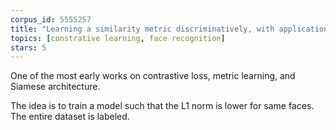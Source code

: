 ```yaml
---
corpus_id: 5555257
title: "Learning a similarity metric discriminatively, with application to face verification"
topics: [constrative learning, face recognition]
stars: 5
---
```


One of the most early works on contrastive loss, metric learning, and Siamese architecture.

The idea is to train a model such that the L1 norm is lower for same faces. The entire dataset is labeled.